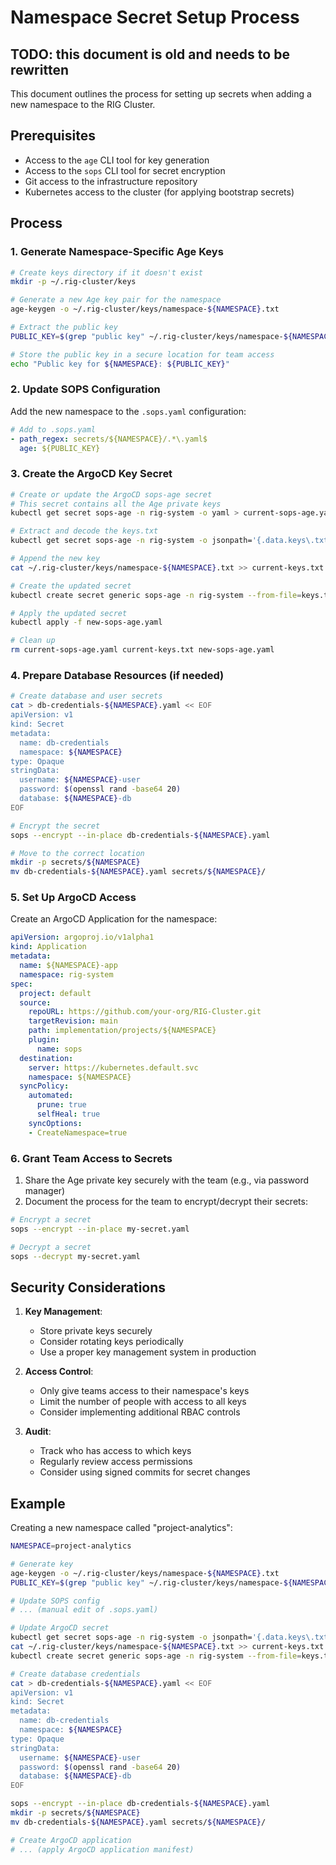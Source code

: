 # Namespace Secret Setup Process

## TODO: this document is old and needs to be rewritten

This document outlines the process for setting up secrets when adding a new namespace to the RIG Cluster.

## Prerequisites

- Access to the `age` CLI tool for key generation
- Access to the `sops` CLI tool for secret encryption
- Git access to the infrastructure repository
- Kubernetes access to the cluster (for applying bootstrap secrets)

## Process

### 1. Generate Namespace-Specific Age Keys

```bash
# Create keys directory if it doesn't exist
mkdir -p ~/.rig-cluster/keys

# Generate a new Age key pair for the namespace
age-keygen -o ~/.rig-cluster/keys/namespace-${NAMESPACE}.txt

# Extract the public key
PUBLIC_KEY=$(grep "public key" ~/.rig-cluster/keys/namespace-${NAMESPACE}.txt | cut -d' ' -f 4)

# Store the public key in a secure location for team access
echo "Public key for ${NAMESPACE}: ${PUBLIC_KEY}"
```

### 2. Update SOPS Configuration

Add the new namespace to the `.sops.yaml` configuration:

```yaml
# Add to .sops.yaml
- path_regex: secrets/${NAMESPACE}/.*\.yaml$
  age: ${PUBLIC_KEY}
```

### 3. Create the ArgoCD Key Secret

```bash
# Create or update the ArgoCD sops-age secret
# This secret contains all the Age private keys
kubectl get secret sops-age -n rig-system -o yaml > current-sops-age.yaml

# Extract and decode the keys.txt
kubectl get secret sops-age -n rig-system -o jsonpath='{.data.keys\.txt}' | base64 -d > current-keys.txt

# Append the new key
cat ~/.rig-cluster/keys/namespace-${NAMESPACE}.txt >> current-keys.txt

# Create the updated secret
kubectl create secret generic sops-age -n rig-system --from-file=keys.txt=current-keys.txt --dry-run=client -o yaml > new-sops-age.yaml

# Apply the updated secret
kubectl apply -f new-sops-age.yaml

# Clean up
rm current-sops-age.yaml current-keys.txt new-sops-age.yaml
```

### 4. Prepare Database Resources (if needed)

```bash
# Create database and user secrets
cat > db-credentials-${NAMESPACE}.yaml << EOF
apiVersion: v1
kind: Secret
metadata:
  name: db-credentials
  namespace: ${NAMESPACE}
type: Opaque
stringData:
  username: ${NAMESPACE}-user
  password: $(openssl rand -base64 20)
  database: ${NAMESPACE}-db
EOF

# Encrypt the secret
sops --encrypt --in-place db-credentials-${NAMESPACE}.yaml

# Move to the correct location
mkdir -p secrets/${NAMESPACE}
mv db-credentials-${NAMESPACE}.yaml secrets/${NAMESPACE}/
```

### 5. Set Up ArgoCD Access

Create an ArgoCD Application for the namespace:

```yaml
apiVersion: argoproj.io/v1alpha1
kind: Application
metadata:
  name: ${NAMESPACE}-app
  namespace: rig-system
spec:
  project: default
  source:
    repoURL: https://github.com/your-org/RIG-Cluster.git
    targetRevision: main
    path: implementation/projects/${NAMESPACE}
    plugin:
      name: sops
  destination:
    server: https://kubernetes.default.svc
    namespace: ${NAMESPACE}
  syncPolicy:
    automated:
      prune: true
      selfHeal: true
    syncOptions:
    - CreateNamespace=true
```

### 6. Grant Team Access to Secrets

1. Share the Age private key securely with the team (e.g., via password manager)
2. Document the process for the team to encrypt/decrypt their secrets:

```bash
# Encrypt a secret
sops --encrypt --in-place my-secret.yaml

# Decrypt a secret
sops --decrypt my-secret.yaml
```

## Security Considerations

1. **Key Management**:
   - Store private keys securely
   - Consider rotating keys periodically
   - Use a proper key management system in production

2. **Access Control**:
   - Only give teams access to their namespace's keys
   - Limit the number of people with access to all keys
   - Consider implementing additional RBAC controls

3. **Audit**:
   - Track who has access to which keys
   - Regularly review access permissions
   - Consider using signed commits for secret changes

## Example

Creating a new namespace called "project-analytics":

```bash
NAMESPACE=project-analytics

# Generate key
age-keygen -o ~/.rig-cluster/keys/namespace-${NAMESPACE}.txt
PUBLIC_KEY=$(grep "public key" ~/.rig-cluster/keys/namespace-${NAMESPACE}.txt | cut -d' ' -f 4)

# Update SOPS config
# ... (manual edit of .sops.yaml)

# Update ArgoCD secret
kubectl get secret sops-age -n rig-system -o jsonpath='{.data.keys\.txt}' | base64 -d > current-keys.txt
cat ~/.rig-cluster/keys/namespace-${NAMESPACE}.txt >> current-keys.txt
kubectl create secret generic sops-age -n rig-system --from-file=keys.txt=current-keys.txt --dry-run=client -o yaml | kubectl apply -f -

# Create database credentials
cat > db-credentials-${NAMESPACE}.yaml << EOF
apiVersion: v1
kind: Secret
metadata:
  name: db-credentials
  namespace: ${NAMESPACE}
type: Opaque
stringData:
  username: ${NAMESPACE}-user
  password: $(openssl rand -base64 20)
  database: ${NAMESPACE}-db
EOF

sops --encrypt --in-place db-credentials-${NAMESPACE}.yaml
mkdir -p secrets/${NAMESPACE}
mv db-credentials-${NAMESPACE}.yaml secrets/${NAMESPACE}/

# Create ArgoCD application
# ... (apply ArgoCD application manifest)
```